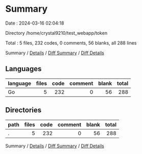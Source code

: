 # Summary

Date : 2024-03-16 02:04:18

Directory /home/crystal9210/test_webapp/token

Total : 5 files,  232 codes, 0 comments, 56 blanks, all 288 lines

Summary / [Details](details.md) / [Diff Summary](diff.md) / [Diff Details](diff-details.md)

## Languages
| language | files | code | comment | blank | total |
| :--- | ---: | ---: | ---: | ---: | ---: |
| Go | 5 | 232 | 0 | 56 | 288 |

## Directories
| path | files | code | comment | blank | total |
| :--- | ---: | ---: | ---: | ---: | ---: |
| . | 5 | 232 | 0 | 56 | 288 |

Summary / [Details](details.md) / [Diff Summary](diff.md) / [Diff Details](diff-details.md)